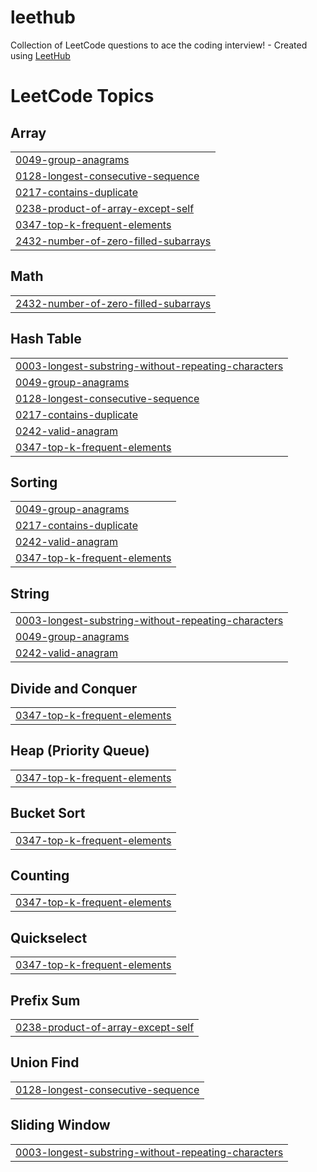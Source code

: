 # leethub
Collection of LeetCode questions to ace the coding interview! - Created using [LeetHub](https://github.com/QasimWani/LeetHub)

<!---LeetCode Topics Start-->
# LeetCode Topics
## Array
|  |
| ------- |
| [0049-group-anagrams](https://github.com/juliusg034/leethub/tree/master/0049-group-anagrams) |
| [0128-longest-consecutive-sequence](https://github.com/juliusg034/leethub/tree/master/0128-longest-consecutive-sequence) |
| [0217-contains-duplicate](https://github.com/juliusg034/leethub/tree/master/0217-contains-duplicate) |
| [0238-product-of-array-except-self](https://github.com/juliusg034/leethub/tree/master/0238-product-of-array-except-self) |
| [0347-top-k-frequent-elements](https://github.com/juliusg034/leethub/tree/master/0347-top-k-frequent-elements) |
| [2432-number-of-zero-filled-subarrays](https://github.com/juliusg034/leethub/tree/master/2432-number-of-zero-filled-subarrays) |
## Math
|  |
| ------- |
| [2432-number-of-zero-filled-subarrays](https://github.com/juliusg034/leethub/tree/master/2432-number-of-zero-filled-subarrays) |
## Hash Table
|  |
| ------- |
| [0003-longest-substring-without-repeating-characters](https://github.com/juliusg034/leethub/tree/master/0003-longest-substring-without-repeating-characters) |
| [0049-group-anagrams](https://github.com/juliusg034/leethub/tree/master/0049-group-anagrams) |
| [0128-longest-consecutive-sequence](https://github.com/juliusg034/leethub/tree/master/0128-longest-consecutive-sequence) |
| [0217-contains-duplicate](https://github.com/juliusg034/leethub/tree/master/0217-contains-duplicate) |
| [0242-valid-anagram](https://github.com/juliusg034/leethub/tree/master/0242-valid-anagram) |
| [0347-top-k-frequent-elements](https://github.com/juliusg034/leethub/tree/master/0347-top-k-frequent-elements) |
## Sorting
|  |
| ------- |
| [0049-group-anagrams](https://github.com/juliusg034/leethub/tree/master/0049-group-anagrams) |
| [0217-contains-duplicate](https://github.com/juliusg034/leethub/tree/master/0217-contains-duplicate) |
| [0242-valid-anagram](https://github.com/juliusg034/leethub/tree/master/0242-valid-anagram) |
| [0347-top-k-frequent-elements](https://github.com/juliusg034/leethub/tree/master/0347-top-k-frequent-elements) |
## String
|  |
| ------- |
| [0003-longest-substring-without-repeating-characters](https://github.com/juliusg034/leethub/tree/master/0003-longest-substring-without-repeating-characters) |
| [0049-group-anagrams](https://github.com/juliusg034/leethub/tree/master/0049-group-anagrams) |
| [0242-valid-anagram](https://github.com/juliusg034/leethub/tree/master/0242-valid-anagram) |
## Divide and Conquer
|  |
| ------- |
| [0347-top-k-frequent-elements](https://github.com/juliusg034/leethub/tree/master/0347-top-k-frequent-elements) |
## Heap (Priority Queue)
|  |
| ------- |
| [0347-top-k-frequent-elements](https://github.com/juliusg034/leethub/tree/master/0347-top-k-frequent-elements) |
## Bucket Sort
|  |
| ------- |
| [0347-top-k-frequent-elements](https://github.com/juliusg034/leethub/tree/master/0347-top-k-frequent-elements) |
## Counting
|  |
| ------- |
| [0347-top-k-frequent-elements](https://github.com/juliusg034/leethub/tree/master/0347-top-k-frequent-elements) |
## Quickselect
|  |
| ------- |
| [0347-top-k-frequent-elements](https://github.com/juliusg034/leethub/tree/master/0347-top-k-frequent-elements) |
## Prefix Sum
|  |
| ------- |
| [0238-product-of-array-except-self](https://github.com/juliusg034/leethub/tree/master/0238-product-of-array-except-self) |
## Union Find
|  |
| ------- |
| [0128-longest-consecutive-sequence](https://github.com/juliusg034/leethub/tree/master/0128-longest-consecutive-sequence) |
## Sliding Window
|  |
| ------- |
| [0003-longest-substring-without-repeating-characters](https://github.com/juliusg034/leethub/tree/master/0003-longest-substring-without-repeating-characters) |
<!---LeetCode Topics End-->